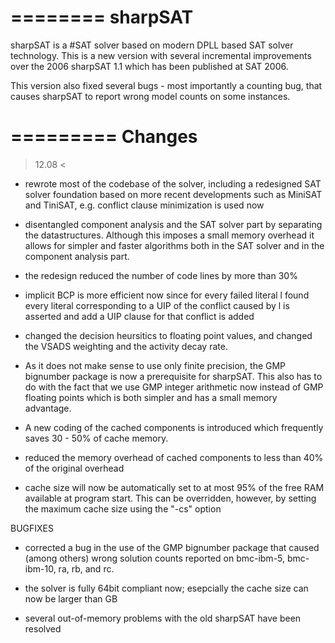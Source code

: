 ========
sharpSAT
========

sharpSAT is a #SAT solver based on modern DPLL based SAT solver technology.
This is a new version with several incremental improvements over the 2006
sharpSAT 1.1 which has been published at SAT 2006.

This version also fixed several bugs - most importantly a counting bug,
that causes sharpSAT to report wrong model counts on some instances.


=========
 Changes 
=========

> 12.08 <

- rewrote most of the codebase of the solver, including a redesigned SAT solver
foundation based on more recent developments such as MiniSAT and TiniSAT,
e.g. conflict clause minimization is used now

- disentangled component analysis and the SAT solver part by separating the 
datastructures. Although this imposes a small memory overhead it allows
for simpler and faster algorithms both in the SAT solver and in the component 
analysis part.

- the redesign reduced the number of code lines by more than 30%

- implicit BCP is more efficient now since for every failed literal l found
every literal corresponding to a UIP of the conflict caused by l is asserted
and add a UIP clause for that conflict is added

- changed the decision heursitics to floating point values, and changed 
the VSADS weighting and the activity decay rate.

- As it does not make sense to use only finite precision, the GMP bignumber 
package is now a prerequisite for sharpSAT. This also has to do with the 
fact that we use GMP integer arithmetic now instead of GMP floating points
which is both simpler and has a small memory advantage.

- A new coding of the cached components is introduced which frequently saves 
30 - 50% of cache memory.

- reduced the memory overhead of cached components to less than 40% of the 
original overhead

-  cache size will now be automatically set to at most 95% of the free RAM 
available at program start. This can be overridden, however, by setting the
maximum cache size using the "-cs" option


BUGFIXES

- corrected a bug in the use of the GMP bignumber package that caused (among others)
wrong solution counts reported on bmc-ibm-5, bmc-ibm-10, ra, rb, and rc.

- the solver is fully 64bit compliant now; esepcially the cache size can now be 
larger than GB

- several out-of-memory problems with the old sharpSAT have been resolved
